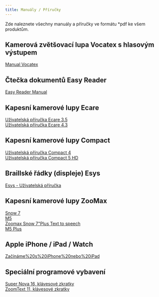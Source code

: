 ```yaml
---
title: Manuály / Příručky
---
```


Zde naleznete všechny manuály a příručky ve formátu *pdf ke všem produktům.  
  

## Kamerová zvětšovací lupa Vocatex s hlasovým výstupem

  
[Manual Vocatex](/soubory/uzivatelska_prirucka_Vocatex.pdf)  
  

## Čtečka dokumentů Easy Reader

  
[Easy Reader Manual](/soubory/easy_reader_manual.pdf)  
  

## Kapesní kamerové lupy Ecare

  
[Uživatelská příručka Ecare 3.5](/soubory/ECARE_3,5_manual.pdf)  
[Uživatelská příručka Ecare 4.3](/soubory/ECARE_4,3_manual.pdf)  
  

## Kapesní kamerové lupy Compact

  
[Uživatelská příručka Compact 4](/soubory/Compact_4HD_manual.pdf)    
[Uživatelská příručka Compact 5 HD](/soubory/manual_Compact_5%20_HD.pdf)  
  

## Braillské řádky (displeje) Esys

  
[Esys - Uživatelská příručka](/soubory/Esys_uzivatelska_prirucka.pdf)  
  

## Kapesní kamerové lupy ZooMax

  
[Snow 7](/soubory/Snow_7_HD_manual.pdf)    
[M5](/soubory/M5_manual.pdf)  
[Zoomax Snow 7"Plus Text to speech](/soubory/ZooMax%20Snow7Plus%20Text%20to%20speech.pdf)    
[M5 Plus](/soubory/Zoomax%20M%205%20Plus%20manual.pdf)    
  

## Apple iPhone / iPad / Watch

  
[Začínáme%20s%20iPhone%20nebo%20iPad](/soubory/Prvni%20spusteni%20gesta%20pro%20ovladani%20iOS1.pdf)  
  

## Speciální programové vybavení

  
[Super Nova 16, klávesové zkratky](/soubory/Supernova%2016%20-%20zkratky.pdf)  
[ZoomText 11, klávesové zkratky](/soubory/ZoomText%2011%20-%20zkratky.pdf)